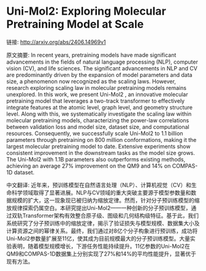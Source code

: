 # Uni-Mol2: Exploring Molecular Pretraining Model at Scale

链接: http://arxiv.org/abs/2406.14969v1

原文摘要:
In recent years, pretraining models have made significant advancements in the
fields of natural language processing (NLP), computer vision (CV), and life
sciences. The significant advancements in NLP and CV are predominantly driven
by the expansion of model parameters and data size, a phenomenon now recognized
as the scaling laws. However, research exploring scaling law in molecular
pretraining models remains unexplored. In this work, we present Uni-Mol2 , an
innovative molecular pretraining model that leverages a two-track transformer
to effectively integrate features at the atomic level, graph level, and
geometry structure level. Along with this, we systematically investigate the
scaling law within molecular pretraining models, characterizing the power-law
correlations between validation loss and model size, dataset size, and
computational resources. Consequently, we successfully scale Uni-Mol2 to 1.1
billion parameters through pretraining on 800 million conformations, making it
the largest molecular pretraining model to date. Extensive experiments show
consistent improvement in the downstream tasks as the model size grows. The
Uni-Mol2 with 1.1B parameters also outperforms existing methods, achieving an
average 27% improvement on the QM9 and 14% on COMPAS-1D dataset.

中文翻译:
近年来，预训练模型在自然语言处理（NLP）、计算机视觉（CV）和生命科学领域取得了显著进展。NLP与CV领域的重大突破主要源于模型参数量和数据规模的扩大，这一现象现已被归纳为缩放定律。然而，针对分子预训练模型的缩放规律探索仍属空白。本研究提出Uni-Mol2——一种创新的分子预训练模型，通过双轨Transformer架构有效整合原子级、图级和几何结构级特征。基于此，我们系统研究了分子预训练中的缩放定律，揭示了验证损失与模型规模、数据集大小及计算资源之间的幂律关系。最终，我们通过对8亿个分子构象进行预训练，成功将Uni-Mol2参数量扩展至11亿，使其成为目前规模最大的分子预训练模型。大量实验表明，随着模型规模增长，下游任务性能持续提升。11亿参数的Uni-Mol2在QM9和COMPAS-1D数据集上分别实现了27%和14%的平均性能提升，显著优于现有方法。


